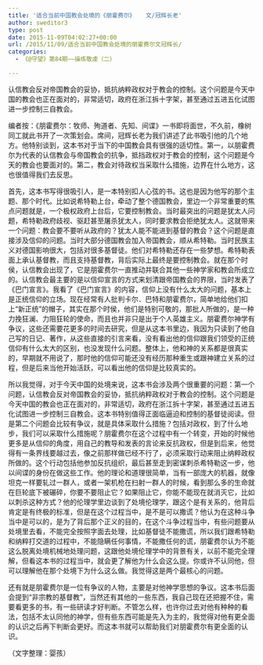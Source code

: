 ```yaml
---
title: '适合当前中国教会处境的《朋霍费尔》   文/冠辉长老'
author: sweditor3
type: post
date: 2015-11-09T04:02:27+00:00
url: /2015/11/09/适合当前中国教会处境的朋霍费尔文冠辉长/
categories:
  - 《@守望》第84期——操练敬虔（二）

---
```

认信教会反对帝国教会的妥协，抵抗纳粹政权对于教会的控制。这个问题是今天中国的教会也正在面对的，非常适切，政府在浙江拆十字架，甚至通过五进五化试图进一步控制三自教会。 

<!--more-->

编者按：《朋霍费尔：牧师、殉道者、先知、间谍》一书即将面世，不久前，橡树同工就此书开了一次策划会。席间，冠辉长老为我们讲述了此书吸引他的几个地方。他特别谈到，这本书对于当下的中国教会具有很强的适切性。第一，以朋霍费尔为代表的认信教会与帝国教会的抗争，抵挡政权对于教会的控制，这个问题是今天的教会也要面对的。第二，教会对待政权当采取什么措施，边界在什么地方，这也很值得我们去反思。 

首先，这本书写得很吸引人，是一本特别扣人心弦的书。这也是因为他写的那个主题、那个时代。比如说希特勒上台，牵动了整个德国教会，里边一个非常重要的焦点问题就是，一个极权政府上台后，它要控制教会。当时最突出的问题是犹太人问题，希特勒政府歧视、驱赶甚至屠杀犹太人，同时要求教会拒绝犹太人。这就带来一个问题：教会要不要听从政府的？犹太人能不能进到基督的教会？这个问题是直接涉及信仰的问题。当时大部分德国教会加入帝国教会，顺从希特勒。当时民族主义对德国影响很大，包括对很多基督徒。他们对希特勒还存在一些梦想。希特勒表面上承认基督教，而且支持基督教，背后实际上最终是要控制教会。就在那个时侯，认信教会出现了，它是朋霍费尔一直推动并联合其他一些神学家和教会所成立的。认信教会最主要的是以信仰宣言的方式来划清跟帝国教会的界限，当时发表了《巴门宣言》。我看了《巴门宣言》的内容，信仰上没有什么太大的问题，基本上是正统信仰的立场。现在经常有人批判卡尔．巴特和朋霍费尔，简单地给他们扣上&ldquo;新正统&rdquo;的帽子，其实在那个时侯，他们是特别可敬的，那批人所做的，是一种力挽狂澜、力阻狂轮的使命，而且也并非只是出于个人英雄主义。朋霍费尔神学有争议，这些还需要花更多的时间去研究，但是从这本书里边，我因为只读到了他自己写的日记、著作，从这些直接的引言来看，没有看出他的信仰跟我们领受的正统信仰有什么太大的区别，也没发现什么问题。整体上，他和神的关系都是很真实的，早期就不用说了，那时他的信仰可能还没有经历那种重生或跟神建立关系的过程，但是后来当他开始活跃，可以看出他的信仰是比较真实的。 

所以我觉得，对于今天中国的处境来说，这本书会涉及两个很重要的问题：第一个问题，认信教会反对帝国教会的妥协，抵抗纳粹政权对于教会的控制。这个问题是今天中国的教会也正在面对的，非常适切，政府在浙江拆十字架，甚至通过五进五化试图进一步控制三自教会。这本书特别值得正面临逼迫和控制的基督徒阅读。但是第二个问题会比较有争议，就是具体采取什么措施？包括对政权，到了什么地步，我们可以采取什么措施呢？朋霍费尔在这个过程中有一个转变，开始的时候他更多是从信仰的角度，用自己的教导和发表的言论来反抗政权，但是到后来，他觉得有一条界线要越过去，像之前那样做已经不行了，必须采取行动来阻止纳粹政权所做的。这个行动包括他参加反抗组织，最后甚至走到密谋刺杀希特勒这一步，他以间谍的身份在做这些工作。他的理论和道理很简单，当有一部庞大的机器，就像坦克一样要轧过一群人，或者一架机枪在扫射一群人的时候，看到那么多的生命就在巨轮底下被碾碎，你要不要阻止它？如果阻止它，你能不能现在就消灭它，比如以刺杀这种方式？他的伦理学里边谈到了处境伦理学，跟这个是有关系的，他背后肯定是有终极的标准，但是在这个过程当中，是不是可以撒谎？他认为在这种斗争当中是可以的，是为了背后那个正义的目的，在这个斗争过程当中，有些问题要从处境里去看，不能完全按照字面去处理，比如基督徒不能撒谎，所以我们跟希特勒和纳粹打交道的过程中，不能隐瞒任何事情，不能撒任何的谎，朋霍费尔认为不能这么脱离处境机械地处理问题，这跟他处境伦理学中的背景有关，以前不能完全理解，但看这本书的过程当中，就会更了解他为什么会这么提。你或许不认同他，但可以理解他在那个处境下为什么这么做。我觉得这是两个最核心的问题。 

还有就是朋霍费尔是一位有争议的人物，主要是对他神学思想的争议。这本书后面会提到&ldquo;非宗教的基督教&rdquo;，当然还有其他的一些东西，我自己现在还把握不住，需要看更多的书，有一些研读才好判断。不管怎么样，也许你过去对他有种种的看法，包括不太认同他的神学，但有些东西可能是先入为主的，我觉得对他有更全面的认识之后再下判断会更好。而这本书就可以帮助我们对朋霍费尔有更全面的认识。 

（文字整理：婴孩）